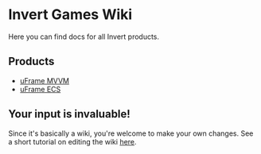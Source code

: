 # Invert Games Wiki

Here you can find docs for all Invert products.

## Products

* [uFrame MVVM]()
* [uFrame ECS]()

## Your input is invaluable!

Since it's basically a wiki, you're welcome to make your own changes. See a short tutorial on editing the wiki [here]().
